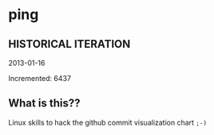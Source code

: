 # ping

## HISTORICAL ITERATION
2013-01-16

Incremented: 6437

## What is this?? 
Linux skills to hack the github commit visualization chart `;-)`
